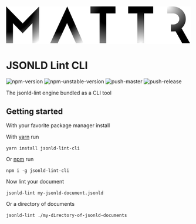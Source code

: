 ![Mattr logo](../../docs/assets/mattr-black.svg)

# JSONLD Lint CLI

![npm-version](https://badgen.net/npm/v/jsonld-lint-cli)
![npm-unstable-version](https://badgen.net/npm/v/jsonld-lint-cli)
![push-master](https://github.com/mattrglobal/jsonld-lint/workflows/push-master/badge.svg)
![push-release](https://github.com/mattrglobal/jsonld-lint/workflows/push-release/badge.svg)

The jsonld-lint engine bundled as a CLI tool

## Getting started

With your favorite package manager install

With [yarn](https://yarnpkg.com/) run

```
yarn install jsonld-lint-cli
```

Or [npm](https://www.npmjs.com/) run

```
npm i -g jsonld-lint-cli
```

Now lint your document

```
jsonld-lint my-jsonld-document.jsonld
```

Or a directory of documents

```
jsonld-lint ./my-directory-of-jsonld-documents
```
